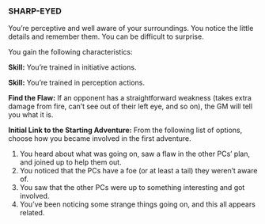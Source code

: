 ### SHARP-EYED

<!-- P, ID: 050861 -->

You’re perceptive and well aware of your surroundings. You notice the little details and remember them. You can be difficult to surprise.

<!-- P, ID: 050862 -->

You gain the following characteristics:

<!-- P, ID: 050863 -->

**Skill:** You’re trained in initiative actions.

<!-- P, ID: 050864 -->

**Skill:** You’re trained in perception actions.

<!-- P, ID: 050865 -->

**Find the Flaw:** If an opponent has a straightforward weakness (takes extra damage from fire, can’t see out of their left eye, and so on), the GM will tell you what it is.

<!-- P, ID: 050866 -->

**Initial Link to the Starting Adventure:** From the following list of options, choose how you became involved in the first adventure.

<!-- L, ID: 050867 -->

1. You heard about what was going on, saw a flaw in the other PCs’ plan, and joined up to help them out.
2. You noticed that the PCs have a foe (or at least a tail) they weren’t aware of.
3. You saw that the other PCs were up to something interesting and got involved.
4. You’ve been noticing some strange things going on, and this all appears related.

<!-- /L -->

